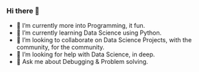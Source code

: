 ### Hi there 👋
- 🔭 I’m currently more into Programming, it fun.
- 🌱 I’m currently learning Data Science using Python.
- 👯 I’m looking to collaborate on Data Science Projects, with the community, for the community.
- 🤔 I’m looking for help with Data Science, in deep. 
- 💬 Ask me about Debugging & Problem solving.
<!--
**ShikharSamant/ShikharSamant** is a ✨ _special_ ✨ repository because its `README.md` (this file) appears on your GitHub profile.

Here are some ideas to get you started:

- 🔭 I’m currently working on ...
- 🌱 I’m currently learning ...
- 👯 I’m looking to collaborate on ...
- 🤔 I’m looking for help with ...
- 💬 Ask me about ...
- 📫 How to reach me: ...
- 😄 Pronouns: ...
- ⚡ Fun fact: ...
-->
